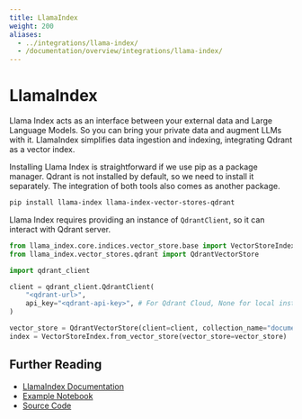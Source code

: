 ```yaml
---
title: LlamaIndex
weight: 200
aliases:
  - ../integrations/llama-index/
  - /documentation/overview/integrations/llama-index/
---
```


# LlamaIndex

Llama Index acts as an interface between your external data and Large Language Models. So you can bring your 
private data and augment LLMs with it. LlamaIndex simplifies data ingestion and indexing, integrating Qdrant as a vector index.

Installing Llama Index is straightforward if we use pip as a package manager. Qdrant is not installed by default, so we need to 
install it separately. The integration of both tools also comes as another package.

```bash
pip install llama-index llama-index-vector-stores-qdrant
```

Llama Index requires providing an instance of `QdrantClient`, so it can interact with Qdrant server.

```python
from llama_index.core.indices.vector_store.base import VectorStoreIndex
from llama_index.vector_stores.qdrant import QdrantVectorStore

import qdrant_client

client = qdrant_client.QdrantClient(
    "<qdrant-url>",
    api_key="<qdrant-api-key>", # For Qdrant Cloud, None for local instance
)

vector_store = QdrantVectorStore(client=client, collection_name="documents")
index = VectorStoreIndex.from_vector_store(vector_store=vector_store)

```

## Further Reading

- [LlamaIndex Documentation](https://docs.llamaindex.ai/en/stable/examples/vector_stores/QdrantIndexDemo/)
- [Example Notebook](https://colab.research.google.com/github/run-llama/llama_index/blob/main/docs/docs/examples/vector_stores/QdrantIndexDemo.ipynb)
- [Source Code](https://github.com/run-llama/llama_index/tree/main/llama-index-integrations/vector_stores/llama-index-vector-stores-qdrant)
